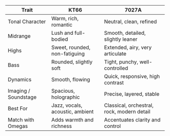 
| Trait               | KT66                                          | 7027A                                         |
|--------------------|-----------------------------------------------|-----------------------------------------------|
| Tonal Character    | Warm, rich, romantic                          | Neutral, clean, refined                       |
| Midrange           | Lush and full-bodied                          | Smooth, detailed, slightly leaner             |
| Highs              | Sweet, rounded, non-fatiguing                 | Extended, airy, very articulate               |
| Bass               | Rounded, slightly soft                        | Tight, punchy, well-controlled                |
| Dynamics           | Smooth, flowing                               | Quick, responsive, high contrast              |
| Imaging / Soundstage | Spacious, holographic                         | Precise, layered, stable                      |
| Best For           | Jazz, vocals, acoustic, ambient               | Classical, orchestral, rock, modern detail    |
| Match with Omegas  | Adds warmth and richness                      | Accentuates clarity and control               |
